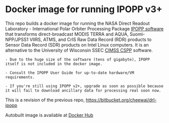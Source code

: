 # Docker image for running IPOPP v3+

This repo builds a docker image for running the NASA Direct Readout Laboratory - International Polar Orbiter Processing Package [IPOPP software](https://directreadout.sci.gsfc.nasa.gov/?id=dspContent&cid=68) that transforms direct-broadcast MODIS TERRA and AQUA, Suomi-NPP/JPSS1 VIIRS, ATMS, and CrIS Raw Data Record (RDR) products to Sensor Data Record (SDR) products on Intel Linux computers. It is an alternative to the University of Wisconsin SSEC [CIMSS CSPP](http://cimss.ssec.wisc.edu/cspp/) software.

    - Due to the huge size of the software (tens of gigabyte), IPOPP itself is not included in the docker image.

    - Consult the IPOPP User Guide for up-to-date hardware/VM requirements.

    - If you're still using IPOPP v2+, upgrade as soon as possible because it will fail to download ancillary data for processing real soon now.

This is a revision of the previous repo, https://bitbucket.org/cheewai/drl-ipopp

Autobuilt image is available at [Docker Hub](https://cloud.docker.com/repository/registry-1.docker.io/cheewai/ipopp3)
